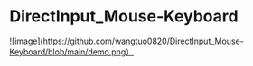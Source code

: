 # DirectInput_Mouse-Keyboard

![image](https://github.com/wangtuo0820/DirectInput_Mouse-Keyboard/blob/main/demo.png）
